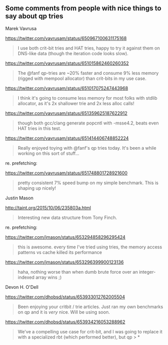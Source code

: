 Some comments from people with nice things to say about qp tries
----------------------------------------------------------------


Marek Vavrusa

<https://twitter.com/vavrusam/status/650967100631175168>

> I use both crit-bit tries and HAT tries, happy to try it against
> them on DNS-like data (though the iteration code looks slow).

<https://twitter.com/vavrusam/status/651015862460260352>

> The @fanf qp-tries are ~20% faster and consume 9% less memory
> (rigged with mempool allocator) than crit-bits in my use case.

<https://twitter.com/vavrusam/status/651017075247443968>

> I think it's going to consume less memory for most folks with stdlib
> allocator, as it's 2x shallower trie and 2x less alloc calls!

<https://twitter.com/vavrusam/status/651359625187622912>

> though both gcc/clang generate popcntl with -msse4.2, beats even HAT
> tries in this test.

<https://twitter.com/vavrusam/status/651414406748852224>

> Really enjoyed toying with @fanf's qp tries today. It's been a while
> working on this sort of stuff...

re. prefetching:

<https://twitter.com/vavrusam/status/651748801728921600>

> pretty consistent 7% speed bump on my simple benchmark. This is
> shaping up nicely!



Justin Mason

<http://taint.org/2015/10/06/235803a.html>

> Interesting new data structure from Tony Finch.

re. prefetching:

<https://twitter.com/jmason/status/653294858296295424>

> this is awesome. every time I've tried using tries, the memory
> access patterns vs cache killed its performance

<https://twitter.com/jmason/status/653296399900123136>

> haha, nothing worse than when dumb brute force over an
> integer-indexed array wins ;)



Devon H. O'Dell

<https://twitter.com/dhobsd/status/653933012762005504>

> Been enjoying your critbit / trie articles. Just ran my own
> benchmarks on qp and it is *very* nice. Will be using soon.

<https://twitter.com/dhobsd/status/653934216053288962>

> We've a compelling use case for crit-bit, and I was going to replace
> it with a specialized rbt (which performed better), but qp > *

